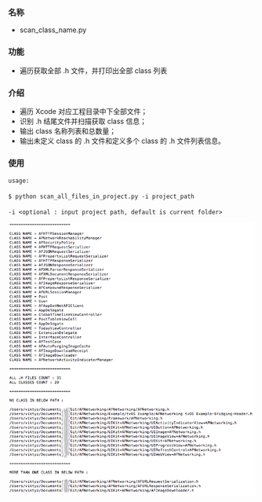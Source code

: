 ### 名称

* scan_class_name.py

### 功能

* 遍历获取全部 .h 文件，并打印出全部 class 列表

### 介绍

* 遍历 Xcode 对应工程目录中下全部文件；
* 识别 .h 结尾文件并扫描获取 class 信息；
* 输出 class 名称列表和总数量；
* 输出未定义 class 的 .h 文件和定义多个 class 的 .h 文件列表信息。

### 使用

```shell
usage:

$ python scan_all_files_in_project.py -i project_path

-i <optional : input project path, default is current folder>
```

![scan_class_name](Resource/scan_class_name.png)